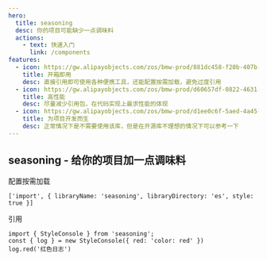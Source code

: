 ```yaml
---
hero:
  title: seasoning
  desc: 你的项目可能缺少一点调味料
  actions:
    - text: 快速入门
      link: /components
features:
  - icon: https://gw.alipayobjects.com/zos/bmw-prod/881dc458-f20b-407b-947a-95104b5ec82b/k79dm8ih_w144_h144.png
    title: 开箱即用
    desc: 直接引用即可使用各种便携工具，还能配置按需加载，避免过度引用
  - icon: https://gw.alipayobjects.com/zos/bmw-prod/d60657df-0822-4631-9d7c-e7a869c2f21c/k79dmz3q_w126_h126.png
    title: 高性能
    desc: 尽量减少引用包，在代码实现上最求性能的体现
  - icon: https://gw.alipayobjects.com/zos/bmw-prod/d1ee0c6f-5aed-4a45-a507-339a4bfe076c/k7bjsocq_w144_h144.png
    title: 为项目开发而生
    desc: 正常情况下是不需要使用该库，但是在开源库不理想的情况下可以参考一下
---
```


## seasoning - 给你的项目加一点调味料

配置按需加载

```
['import', { libraryName: 'seasoning', libraryDirectory: 'es', style: true }]
```

引用

```
import { StyleConsole } from 'seasoning';
const { log } = new StyleConsole({ red: 'color: red' })
log.red('红色日志')
```
